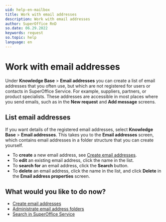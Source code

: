 ```yaml
---
uid: help-en-mailbox
title: Work with email addresses
description: Work with email addresses
author: SuperOffice RnD
so.date: 06.29.2022
keywords: request
so.topic: help
language: en
---
```


# Work with email addresses

Under **Knowledge Base** > **Email addresses** you can create a list of email addresses that you often use, but which are not registered for users or contacts in SuperOffice Service. For example, suppliers, partners, or product specialists. These addresses are accessible in most places where you send emails, such as in the **New request** and **Add message** screens.

## List email addresses

If you want details of the registered email addresses, select **Knowledge Base** > **Email addresses**. This takes you to the **Email addresses** screen, which contains email addresses in a folder structure that you can create yourself.

* To **create** a new email address, see [Create email addresses][2].
* To **edit** an existing email address, click the name in the list.
* To **search for** an email address, click the **Search** button.
* To **delete** an email address, click the name in the list, and click **Delete** in the **Email address properties** screen.

## What would you like to do now?

* [Create email addresses][2]
* [Administrate email address folders][3]
* [Search in SuperOffice Service][4]

<!-- Referenced links -->
[2]: add-email-address.md
[3]: manage-folders.md
[4]: ../../../../search-options/learn/in-service/index.md

<!-- Referenced images -->
